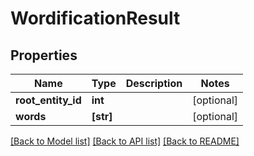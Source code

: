# WordificationResult

## Properties
Name | Type | Description | Notes
------------ | ------------- | ------------- | -------------
**root_entity_id** | **int** |  | [optional] 
**words** | **[str]** |  | [optional] 

[[Back to Model list]](../README.md#documentation-for-models) [[Back to API list]](../README.md#documentation-for-api-endpoints) [[Back to README]](../README.md)


